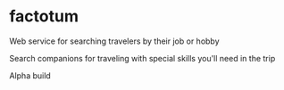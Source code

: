 # factotum
Web service for searching travelers by their job or hobby

Search companions for traveling with special skills you'll need in the trip

Alpha build
